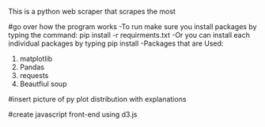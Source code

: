 This is a python web scraper that scrapes the most 

#go over how the program works
-To run make sure you install packages by typing the command: pip install -r requirments.txt
-Or you can install each individual packages by typing pip install <package name>
-Packages that are Used:
   1. matplotlib
   2. Pandas
   3. requests
   4. Beautfiul soup

#insert picture of py plot distribution with explanations

#create javascript front-end using d3.js

